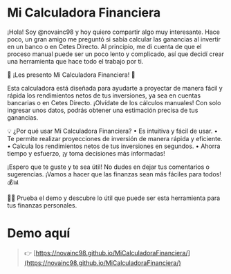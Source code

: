 

# Mi Calculadora Financiera
¡Hola! Soy @novainc98 y hoy quiero compartir algo muy interesante. Hace poco, un gran amigo me preguntó si sabía calcular las ganancias al invertir en un banco o en Cetes Directo. Al principio, me di cuenta de que el proceso manual puede ser un poco lento y complicado, así que decidí crear una herramienta que hace todo el trabajo por ti.

🚀 ¡Les presento Mi Calculadora Financiera! 🚀

Esta calculadora está diseñada para ayudarte a proyectar de manera fácil y rápida los rendimientos netos de tus inversiones, ya sea en cuentas bancarias o en Cetes Directo. ¡Olvídate de los cálculos manuales! Con solo ingresar unos datos, podrás obtener una estimación precisa de tus ganancias.

💡 ¿Por qué usar Mi Calculadora Financiera?
	•	Es intuitiva y fácil de usar.
	•	Te permite realizar proyecciones de inversión de manera rápida y eficiente.
	•	Calcula los rendimientos netos de tus inversiones en segundos.
	•	Ahorra tiempo y esfuerzo, ¡y toma decisiones más informadas!




¡Espero que te guste y te sea útil! No dudes en dejar tus comentarios o sugerencias. ¡Vamos a hacer que las finanzas sean más fáciles para todos! 💰📊

 👨‍💻 Prueba el demo y descubre lo útil que puede ser esta herramienta para tus finanzas personales.

 # Demo aquí
>👉 [https://novainc98.github.io/MiCalculadoraFinanciera/](https://novainc98.github.io/MiCalculadoraFinanciera/)
